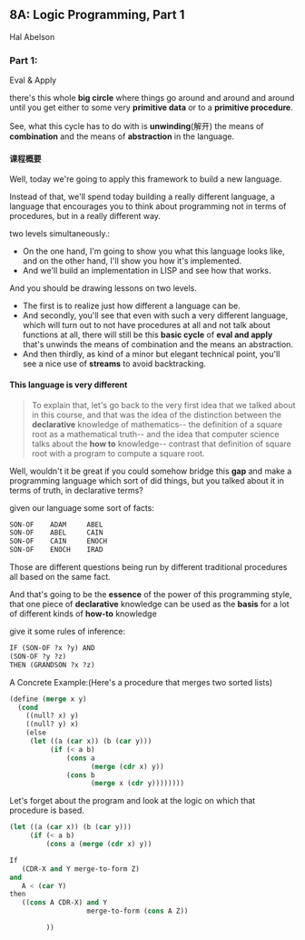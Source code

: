 ## 8A: Logic Programming, Part 1

Hal Abelson

### Part 1:

Eval & Apply

there's this whole **big circle** where things go around and around and around until you get either to some very **primitive data** or to a **primitive procedure**.

See, what this cycle has to do with is **unwinding**(解开) the means of **combination** and the means of **abstraction** in the language.

#### 课程概要

Well, today we're going to apply this framework to build a new language.

Instead of that, we'll spend today building a really different language, a language that encourages you to think about programming not in terms of procedures, but in a really different way.

two levels simultaneously.:

-  On the one hand, I'm going to show you what this language looks like, and on the other hand, I'll show you how it's implemented. 
-  And we'll build an implementation in LISP and see how that works.

And you should be drawing lessons on two levels.

- The first is to realize just how different a language can be.
- And secondly, you'll see that even with such a very different language, which will turn out to not have procedures at all and not talk about functions at all, there will still be this **basic cycle** of **eval and apply** that's unwinds the means of combination and the means an abstraction.
- And then thirdly, as kind of a minor but elegant technical point, you'll see a nice use of **streams** to avoid backtracking.



#### This language is very different

> To explain that, let's go back to the very first idea that we talked about in this course, and that was the idea of the distinction between the **declarative** knowledge of mathematics-- the definition of a square root as a mathematical truth-- and the idea that computer science talks about the **how to** knowledge-- contrast that definition of square root with a program to compute a square root.

Well, wouldn't it be great if you could somehow bridge this **gap** and make a programming language which sort of did things, but you talked about it in terms of truth, in declarative terms?

given our language some sort of facts:

```markdown
SON-OF    ADAM     ABEL
SON-OF    ABEL     CAIN
SON-OF    CAIN     ENOCH
SON-OF    ENOCH    IRAD
```

Those are different questions being run by different traditional procedures all based on the same fact.

And that's going to be the **essence** of the power of this programming style, that one piece of **declarative** knowledge can be used as the **basis** for a lot of different kinds of **how-to** knowledge

give it some rules of inference:

```markdown
IF (SON-OF ?x ?y) AND
(SON-OF ?y ?z)
THEN (GRANDSON ?x ?z)
```

A Concrete Example:(Here's a procedure that merges two sorted lists)

```lisp
(define (merge x y)
  (cond
    ((null? x) y)
    ((null? y) x)
    (else
     (let ((a (car x)) (b (car y)))
          (if (< a b)
              (cons a
                    (merge (cdr x) y))
              (cons b
                    (merge x (cdr y))))))))
```

Let's forget about the program and look at the logic on which that procedure is based.

```lisp
(let ((a (car x)) (b (car y)))
     (if (< a b)
         (cons a (merge (cdr x) y))

If
   (CDR-X and Y merge-to-form Z)
and
   A < (car Y)
then
   ((cons A CDR-X) and Y
                   merge-to-form (cons A Z))

         ))
```

